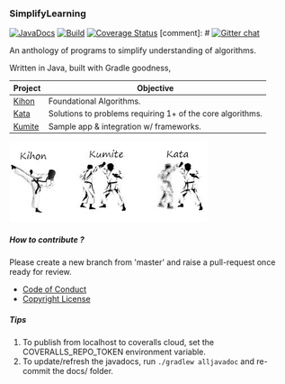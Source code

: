 ### SimplifyLearning 
[![JavaDocs](https://img.shields.io/badge/javadocs-latest-blue.svg)](https://sachinlala.github.io/SimplifyLearning/)
[![Build](https://travis-ci.org/sachinlala/SimplifyLearning.svg)](https://travis-ci.org/sachinlala/SimplifyLearning) 
[![Coverage Status](https://coveralls.io/repos/github/sachinlala/SimplifyLearning/badge.svg?branch=master)](https://coveralls.io/github/sachinlala/SimplifyLearning?branch=master) 
[comment]: # [![Gitter chat](https://badges.gitter.im/sachinlala/repo.png)](https://gitter.im/SimplifyLearning)

An anthology of programs to simplify understanding of algorithms.

Written in Java, built with Gradle goodness, 

|Project|Objective|
|-------|----------|
|[Kihon](Kihon)|Foundational Algorithms.|
|[Kata](Kata)|Solutions to problems requiring 1+ of the core algorithms.|
|[Kumite](Kumite)|Sample app & integration w/ frameworks.|

![karate-do](karate-do.jpg)

##### How to contribute ?
Please create a new branch from 'master' and raise a pull-request once ready for review.
* [Code of Conduct](https://www.contributor-covenant.org/version/1/4/code-of-conduct/)
* [Copyright License](LICENSE)

##### Tips
1. To publish from localhost to coveralls cloud, set the COVERALLS_REPO_TOKEN environment variable.
2. To update/refresh the javadocs, run `./gradlew alljavadoc` and re-commit the docs/ folder.